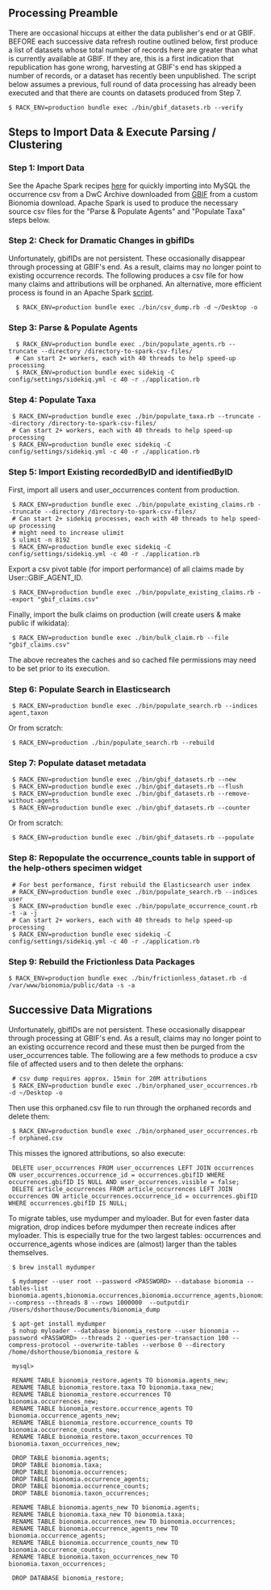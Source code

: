 ## Processing Preamble

There are occasional hiccups at either the data publisher's end or at GBIF. BEFORE each successive data refresh routine outlined below, first produce a list of datasets whose total number of records here are greater than what is currently available at GBIF. If they are, this is a first indication that republication has gone wrong, harvesting at GBIF's end has skipped a number of records, or a dataset has recently been unpublished. The script below assumes a previous, full round of data processing has already been executed and that there are counts on datasets produced from Step 7.

    $ RACK_ENV=production bundle exec ./bin/gbif_datasets.rb --verify

## Steps to Import Data & Execute Parsing / Clustering

### Step 1:  Import Data

See the Apache Spark recipes [here](spark.md) for quickly importing into MySQL the occurrence csv from a DwC Archive downloaded from [GBIF](https://www.gbif.org) from a custom Bionomia download. Apache Spark is used to produce the necessary source csv files for the "Parse & Populate Agents" and "Populate Taxa" steps below.

### Step 2: Check for Dramatic Changes in gbifIDs

Unfortunately, gbifIDs are not persistent. These occasionally disappear through processing at GBIF's end. As a result, claims may no longer point to existing occurrence records. The following produces a csv file for how many claims and attributions will be orphaned. An alternative, more efficient process is found in an Apache Spark [script](spark.md).

      $ RACK_ENV=production bundle exec ./bin/csv_dump.rb -d ~/Desktop -o

### Step 3: Parse & Populate Agents

      $ RACK_ENV=production bundle exec ./bin/populate_agents.rb --truncate --directory /directory-to-spark-csv-files/
      # Can start 2+ workers, each with 40 threads to help speed-up processing
      $ RACK_ENV=production bundle exec sidekiq -C config/settings/sidekiq.yml -c 40 -r ./application.rb

### Step 4: Populate Taxa

     $ RACK_ENV=production bundle exec ./bin/populate_taxa.rb --truncate --directory /directory-to-spark-csv-files/
     # Can start 2+ workers, each with 40 threads to help speed-up processing
     $ RACK_ENV=production bundle exec sidekiq -C config/settings/sidekiq.yml -c 40 -r ./application.rb

### Step 5: Import Existing recordedByID and identifiedByID

First, import all users and user_occurrences content from production.

     $ RACK_ENV=production bundle exec ./bin/populate_existing_claims.rb --truncate --directory /directory-to-spark-csv-files/
     # Can start 2+ sidekiq processes, each with 40 threads to help speed-up processing
     # might need to increase ulimit
     $ ulimit -n 8192
     $ RACK_ENV=production bundle exec sidekiq -C config/settings/sidekiq.yml -c 40 -r ./application.rb

Export a csv pivot table (for import performance) of all claims made by User::GBIF_AGENT_ID.

     $ RACK_ENV=production bundle exec ./bin/populate_existing_claims.rb --export "gbif_claims.csv"

Finally, import the bulk claims on production (will create users & make public if wikidata):

     $ RACK_ENV=production bundle exec ./bin/bulk_claim.rb --file "gbif_claims.csv"

The above recreates the caches and so cached file permissions may need to be set prior to its execution.

### Step 6: Populate Search in Elasticsearch

     $ RACK_ENV=production bundle exec ./bin/populate_search.rb --indices agent,taxon

Or from scratch:

     $ RACK_ENV=production ./bin/populate_search.rb --rebuild

### Step 7: Populate dataset metadata

     $ RACK_ENV=production bundle exec ./bin/gbif_datasets.rb --new
     $ RACK_ENV=production bundle exec ./bin/gbif_datasets.rb --flush
     $ RACK_ENV=production bundle exec ./bin/gbif_datasets.rb --remove-without-agents
     $ RACK_ENV=production bundle exec ./bin/gbif_datasets.rb --counter

Or from scratch:

     $ RACK_ENV=production bundle exec ./bin/gbif_datasets.rb --populate

### Step 8: Repopulate the occurrence_counts table in support of the help-others specimen widget

     # For best performance, first rebuild the Elasticsearch user index
     # RACK_ENV=production bundle exec ./bin/populate_search.rb --indices user
     $ RACK_ENV=production bundle exec ./bin/populate_occurrence_count.rb -t -a -j
     # Can start 2+ workers, each with 40 threads to help speed-up processing
     $ RACK_ENV=production bundle exec sidekiq -C config/settings/sidekiq.yml -c 40 -r ./application.rb

### Step 9: Rebuild the Frictionless Data Packages

    $ RACK_ENV=production bundle exec ./bin/frictionless_dataset.rb -d /var/www/bionomia/public/data -s -a

## Successive Data Migrations

Unfortunately, gbifIDs are not persistent. These occasionally disappear through processing at GBIF's end. As a result, claims may no longer point to an existing occurrence record and these must then be purged from the user_occurrences table. The following are a few methods to produce a csv file of affected users and to then delete the orphans:

     # csv dump requires approx. 15min for 20M attributions
     $ RACK_ENV=production bundle exec ./bin/orphaned_user_occurrences.rb -d ~/Desktop -o

Then use this orphaned.csv file to run through the orphaned records and delete them:

     $ RACK_ENV=production bundle exec ./bin/orphaned_user_occurrences.rb -f orphaned.csv

This misses the ignored attributions, so also execute:

     DELETE user_occurrences FROM user_occurrences LEFT JOIN occurrences ON user_occurrences.occurrence_id = occurrences.gbifID WHERE occurrences.gbifID IS NULL AND user_occurrences.visible = false;
     DELETE article_occurrences FROM article_occurrences LEFT JOIN occurrences ON article_occurrences.occurrence_id = occurrences.gbifID WHERE occurrences.gbifID IS NULL;

To migrate tables, use mydumper and myloader. But for even faster data migration, drop indices before mydumper then recreate indices after myloader. This is especially true for the two largest tables: occurrences and occurrence_agents whose indices are (almost) larger than the tables themselves.

     $ brew install mydumper

     $ mydumper --user root --password <PASSWORD> --database bionomia --tables-list bionomia.agents,bionomia.occurrences,bionomia.occurrence_agents,bionomia.occurrence_counts,bionomia.taxa,bionomia.taxon_occurrences --compress --threads 8 --rows 1000000  --outputdir /Users/dshorthouse/Documents/bionomia_dump

     $ apt-get install mydumper
     $ nohup myloader --database bionomia_restore --user bionomia --password <PASSWORD> --threads 2 --queries-per-transaction 100 --compress-protocol --overwrite-tables --verbose 0 --directory /home/dshorthouse/bionomia_restore &

     mysql>

     RENAME TABLE bionomia_restore.agents TO bionomia.agents_new;
     RENAME TABLE bionomia_restore.taxa TO bionomia.taxa_new;
     RENAME TABLE bionomia_restore.occurrences TO bionomia.occurrences_new;
     RENAME TABLE bionomia_restore.occurrence_agents TO bionomia.occurrence_agents_new;
     RENAME TABLE bionomia_restore.occurrence_counts TO bionomia.occurrence_counts_new;
     RENAME TABLE bionomia_restore.taxon_occurrences TO bionomia.taxon_occurrences_new;

     DROP TABLE bionomia.agents;
     DROP TABLE bionomia.taxa;
     DROP TABLE bionomia.occurrences;
     DROP TABLE bionomia.occurrence_agents;
     DROP TABLE bionomia.occurrence_counts;
     DROP TABLE bionomia.taxon_occurrences;

     RENAME TABLE bionomia.agents_new TO bionomia.agents;
     RENAME TABLE bionomia.taxa_new TO bionomia.taxa;
     RENAME TABLE bionomia.occurrences_new TO bionomia.occurrences;
     RENAME TABLE bionomia.occurrence_agents_new TO bionomia.occurrence_agents;
     RENAME TABLE bionomia.occurrence_counts_new TO bionomia.occurrence_counts;
     RENAME TABLE bionomia.taxon_occurrences_new TO bionomia.taxon_occurrences;

     DROP DATABASE bionomia_restore;